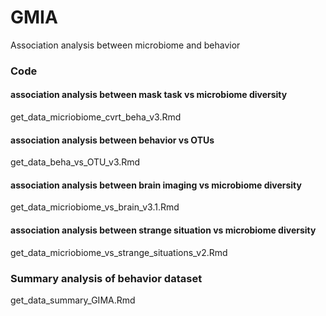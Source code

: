 # GMIA
Association analysis between microbiome and behavior



### Code
#### association analysis between mask task vs microbiome diversity
get_data_micriobiome_cvrt_beha_v3.Rmd

#### association analysis between behavior vs OTUs
get_data_beha_vs_OTU_v3.Rmd

#### association analysis between brain imaging vs microbiome diversity
get_data_micriobiome_vs_brain_v3.1.Rmd

#### association analysis between strange situation vs microbiome diversity
get_data_micriobiome_vs_strange_situations_v2.Rmd

### Summary analysis of behavior dataset
get_data_summary_GIMA.Rmd



